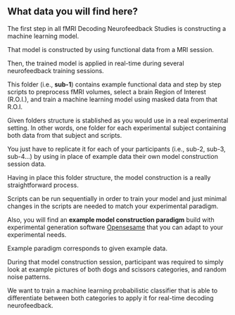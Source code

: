 ## What data you will find here?

The first step in all fMRI Decoding Neurofeedback Studies is constructing a machine learning model.

That model is constructed by using functional data from a MRI session.

Then, the trained model is applied in real-time during several neurofeedback training sessions.

This folder (i.e., **sub-1**) contains example functional data and step by step scripts to preprocess fMRI volumes, select a brain Region of Interest (R.O.I.), and train a machine learning model using masked data from that R.O.I.

Given folders structure is stablished as you would use in a real experimental setting. In other words, one folder for each experimental subject containing both data from that subject and scripts.

You just have to replicate it for each of your participants (i.e., sub-2, sub-3, sub-4...) by using in place of example data their own model construction session data.

Having in place this folder structure, the model construction is a really straightforward process.

Scripts can be run sequentially in order to train your model and just minimal changes in the scripts are needed to match your experimental paradigm.

Also, you will find an **example model construction paradigm** build with experimental generation software [Opensesame](https://osdoc.cogsci.nl/) that you can adapt to your experimental needs.

Example paradigm corresponds to given example data. 

During that model construction session, participant was required to simply look at example pictures of both dogs and scissors categories, and random noise patterns.

We want to train a machine learning probabilistic classifier that is able to differentiate between both categories to apply it for real-time decoding neurofeedback.

